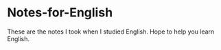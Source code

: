 # Notes-for-English
These are the notes I took when I studied English. Hope to help you learn English.
